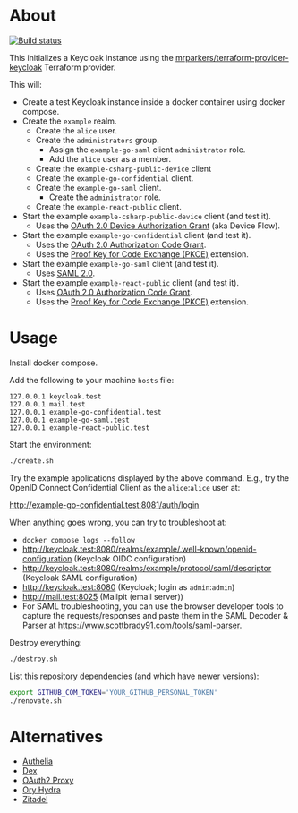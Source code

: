 # About

[![Build status](https://github.com/rgl/terraform-keycloak/workflows/build/badge.svg)](https://github.com/rgl/terraform-keycloak/actions?query=workflow%3Abuild)

This initializes a Keycloak instance using the [mrparkers/terraform-provider-keycloak](https://github.com/mrparkers/terraform-provider-keycloak) Terraform provider.

This will:

* Create a test Keycloak instance inside a docker container using docker compose.
* Create the `example` realm.
  * Create the `alice` user.
  * Create the `administrators` group.
    * Assign the `example-go-saml` client `administrator` role.
    * Add the `alice` user as a member.
  * Create the `example-csharp-public-device` client 
  * Create the `example-go-confidential` client.
  * Create the `example-go-saml` client.
    * Create the `administrator` role.
  * Create the `example-react-public` client.
* Start the example `example-csharp-public-device` client (and test it).
  * Uses the [OAuth 2.0 Device Authorization Grant](https://oauth.net/2/device-flow/) (aka Device Flow).
* Start the example `example-go-confidential` client (and test it).
  * Uses the [OAuth 2.0 Authorization Code Grant](https://oauth.net/2/grant-types/authorization-code/).
  * Uses the [Proof Key for Code Exchange (PKCE)](https://oauth.net/2/pkce/) extension.
* Start the example `example-go-saml` client (and test it).
  * Uses [SAML 2.0](https://en.wikipedia.org/wiki/SAML_2.0).
* Start the example `example-react-public` client (and test it).
  * Uses [OAuth 2.0 Authorization Code Grant](https://oauth.net/2/grant-types/authorization-code/).
  * Uses the [Proof Key for Code Exchange (PKCE)](https://oauth.net/2/pkce/) extension.

# Usage

Install docker compose.

Add the following to your machine `hosts` file:

```
127.0.0.1 keycloak.test
127.0.0.1 mail.test
127.0.0.1 example-go-confidential.test
127.0.0.1 example-go-saml.test
127.0.0.1 example-react-public.test
```

Start the environment:

```bash
./create.sh
```

Try the example applications displayed by the above command. E.g., try the
OpenID Connect Confidential Client as the `alice`:`alice` user at:

http://example-go-confidential.test:8081/auth/login

When anything goes wrong, you can try to troubleshoot at:

* `docker compose logs --follow`
* http://keycloak.test:8080/realms/example/.well-known/openid-configuration (Keycloak OIDC configuration)
* http://keycloak.test:8080/realms/example/protocol/saml/descriptor (Keycloak SAML configuration)
* http://keycloak.test:8080 (Keycloak; login as `admin`:`admin`)
* http://mail.test:8025 (Mailpit (email server))
* For SAML troubleshooting, you can use the browser developer tools to capture
  the requests/responses and paste them in the SAML Decoder & Parser at
  https://www.scottbrady91.com/tools/saml-parser.

Destroy everything:

```bash
./destroy.sh
```

List this repository dependencies (and which have newer versions):

```bash
export GITHUB_COM_TOKEN='YOUR_GITHUB_PERSONAL_TOKEN'
./renovate.sh
```

# Alternatives

* [Authelia](https://www.authelia.com)
* [Dex](https://dexidp.io)
* [OAuth2 Proxy](https://github.com/oauth2-proxy/oauth2-proxy)
* [Ory Hydra](https://www.ory.sh)
* [Zitadel](https://github.com/zitadel/zitadel)
